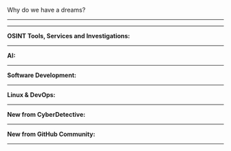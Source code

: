
Why do we have a dreams?

----



----

**OSINT Tools, Services and Investigations:**



----

**AI:**



---

**Software Development:**



----

**Linux & DevOps:**



----

**New from CyberDetective:**



----

**New from GitHub Community:**



----

